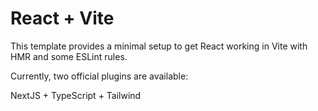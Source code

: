 # React + Vite

This template provides a minimal setup to get React working in Vite with HMR and some ESLint rules.

Currently, two official plugins are available:

NextJS + TypeScript + Tailwind

